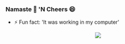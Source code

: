 ### Namaste 🙏 'N Cheers 😄

- ⚡ Fun fact: 'It was working in my computer'

<p align="center">
	<a href="https://hits.seeyoufarm.com"><img src="https://hits.seeyoufarm.com/api/count/incr/badge.svg?url=https%3A%2F%2Fgithub.com%2Fpragneshrana%2Fhit-counter&count_bg=%23FF8400&title_bg=%23313331&icon=counter-strike.svg&icon_color=%23E7E7E7&title=Hits&edge_flat=false"/></a>
</p>

<!--
**pragneshrana/pragneshrana** is a ✨ _special_ ✨ repository because its `README.md` (this file) appears on your GitHub profile.

Here are some ideas to get you started:

- 🔭 I’m currently working on ...
- 🌱 I’m currently learning ...
- 👯 I’m looking to collaborate on ...
- 🤔 I’m looking for help with ...
- 💬 Ask me about ...
- 📫 How to reach me: ...
- 😄 Pronouns: ...
- ⚡ Fun fact: ...
-->
